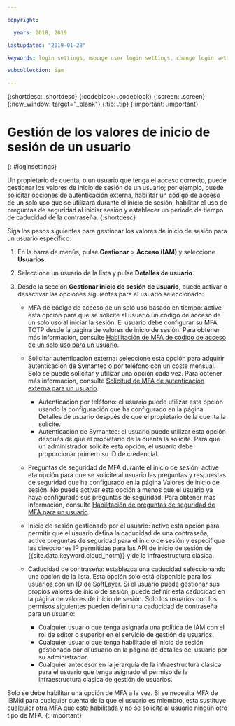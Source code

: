 ```yaml
---

copyright:

  years: 2018, 2019

lastupdated: "2019-01-28"

keywords: login settings, manage user login settings, change login settings for user

subcollection: iam

---
```


{:shortdesc: .shortdesc}
{:codeblock: .codeblock}
{:screen: .screen}
{:new_window: target="_blank"}
{:tip: .tip}
{:important: .important}

# Gestión de los valores de inicio de sesión de un usuario
{: #loginsettings}

Un propietario de cuenta, o un usuario que tenga el acceso correcto, puede gestionar los valores de inicio de sesión de un usuario; por ejemplo, puede solicitar opciones de autenticación externa, habilitar un código de acceso de un solo uso que se utilizará durante el inicio de sesión, habilitar el uso de preguntas de seguridad al iniciar sesión y establecer un periodo de tiempo de caducidad de la contraseña.
{:shortdesc}

Siga los pasos siguientes para gestionar los valores de inicio de sesión para un usuario específico:

1. En la barra de menús, pulse **Gestionar** &gt; **Acceso (IAM)** y seleccione **Usuarios**.
2. Seleccione un usuario de la lista y pulse **Detalles de usuario**.
3. Desde la sección **Gestionar inicio de sesión de usuario**, puede activar o desactivar las opciones siguientes para el usuario seleccionado:

    * MFA de código de acceso de un solo uso basado en tiempo: active esta opción para que se solicite al usuario un código de acceso de un solo uso al iniciar la sesión. El usuario debe configurar su MFA TOTP desde la página de valores de inicio de sesión. Para obtener más información, consulte [Habilitación de MFA de código de acceso de un solo uso para un usuario](/docs/iam?topic=iam-totp#totp).

    * Solicitar autenticación externa: seleccione esta opción para adquirir autenticación de Symantec o por teléfono con un coste mensual. Solo se puede solicitar y utilizar una opción cada vez. Para obtener más información, consulte [Solicitud de MFA de autenticación externa para un usuario](/docs/iam?topic=iam-external#external).

        * Autenticación por teléfono: el usuario puede utilizar esta opción usando la configuración que ha configurado en la página Detalles de usuario después de que el propietario de la cuenta la solicite.
        * Autenticación de Symantec: el usuario puede utilizar esta opción después de que el propietario de la cuenta la solicite. Para que un administrador solicite esta opción, el usuario debe proporcionar primero su ID de credencial.

    * Preguntas de seguridad de MFA durante el inicio de sesión: active eta opción para que se solicite al usuario las preguntas y respuestas de seguridad que ha configurado en la página Valores de inicio de sesión. No puede activar esta opción a menos que el usuario ya haya configurado sus preguntas de seguridad. Para obtener más información, consulte [Habilitación de preguntas de seguridad de MFA para un usuario](/docs/iam?topic=iam-questions#questions).

    * Inicio de sesión gestionado por el usuario: active esta opción para permitir que el usuario defina la caducidad de una contraseña, active preguntas de seguridad para el inicio de sesión y especifique las direcciones IP permitidas para las API de inicio de sesión de {{site.data.keyword.cloud_notm}} y de la infraestructura clásica.

    * Caducidad de contraseña: establezca una caducidad seleccionando una opción de la lista. Esta opción solo está disponible para los usuarios con un ID de SoftLayer. Si el usuario puede gestionar sus propios valores de inicio de sesión, puede definir esta caducidad en la página de valores de inicio de sesión. Solo los usuarios con los permisos siguientes pueden definir una caducidad de contraseña para un usuario:

        * Cualquier usuario que tenga asignada una política de IAM con el rol de editor o superior en el servicio de gestión de usuarios.
        * Cualquier usuario que tenga habilitado el inicio de sesión gestionado por el usuario en la página de detalles del usuario por su administrador.
        * Cualquier antecesor en la jerarquía de la infraestructura clásica para el usuario que tenga asignado el permiso de la infraestructura clásica de gestión de usuarios.

Solo se debe habilitar una opción de MFA a la vez. Si se necesita MFA de IBMid para cualquier cuenta de la que el usuario es miembro, esta sustituye cualquier otra MFA que esté habilitada y no se solicita al usuario ningún otro tipo de MFA.
{: important}
